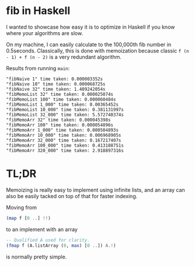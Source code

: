 # fib in Haskell

I wanted to showcase how easy it is to optimize in Haskell if you know where your algorithms are slow.

On my machine, I can easily calculate to the 100,000th fib number in 0.5seconds. Classically, this is done
with memoization because classic `f (n - 1) + f (n - 2)` is a very redundant algorithm.

Results from running `main`:
```
"fibNaive 1" time taken: 0.000003352s
"fibNaive 10" time taken: 0.000068725s
"fibNaive 32" time taken: 1.409242054s
"fibMemoList 32" time taken: 0.000025074s
"fibMemoList 100" time taken: 0.000060484s
"fibMemoList 1_000" time taken: 0.00365452s
"fibMemoList 10_000" time taken: 0.381131997s
"fibMemoList 32_000" time taken: 5.572740374s
"fibMemoArr 32" time taken: 0.000045398s
"fibMemoArr 100" time taken: 0.000054896s
"fibMemoArr 1_000" time taken: 0.000504893s
"fibMemoArr 10_000" time taken: 0.006968905s
"fibMemoArr 32_000" time taken: 0.167217407s
"fibMemoArr 100_000" time taken: 0.413188751s
"fibMemoArr 320_000" time taken: 2.918897316s
```

# TL;DR

Memoizing is really easy to implement using infinite lists, and an array can also be easily tacked on top
of that for faster indexing.

Moving from
```hs
(map f [0 ..] !!)
```

to an implement with an array

```hs
-- Qualified A used for clarity.
(fmap f (A.listArray (0, max) [0 ..]) A.!)
```

is normally pretty simple.
